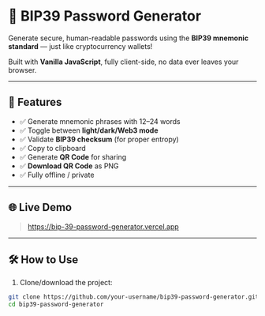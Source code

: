 # 🔐 BIP39 Password Generator

Generate secure, human-readable passwords using the **BIP39 mnemonic standard** — just like cryptocurrency wallets!

Built with **Vanilla JavaScript**, fully client-side, no data ever leaves your browser.

---

## 🚀 Features

- ✅ Generate mnemonic phrases with 12–24 words
- ✅ Toggle between **light/dark/Web3 mode**
- ✅ Validate **BIP39 checksum** (for proper entropy)
- ✅ Copy to clipboard
- ✅ Generate **QR Code** for sharing
- ✅ **Download QR Code** as PNG
- ✅ Fully offline / private

---

## 🌐 Live Demo

> https://bip-39-password-generator.vercel.app

---

## 🛠️ How to Use

1. Clone/download the project:

```bash
git clone https://github.com/your-username/bip39-password-generator.git
cd bip39-password-generator
